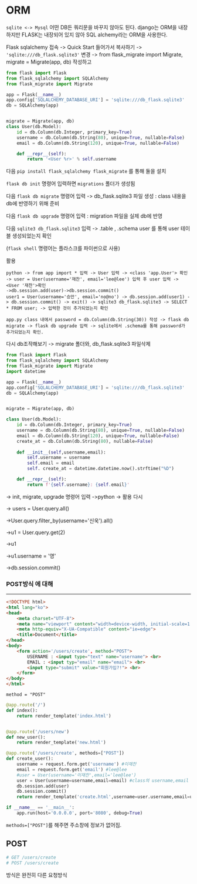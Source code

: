 # ORM 

`sqlite <-> Mysql` 어떤 DB든 쿼리문을 바꾸지 않아도 된다. django는 ORM을 내장하지만 FLASK는 내장되어 있지 않아 SQL alchemy라는 ORM을 사용한다.

Flask sqlalchemy 접속 -> Quick Start 들어가서 복사하기 -> `'sqlite:///db_flask.sqlite3'` 변경 -> from flask_migrate import Migrate, migrate = Migrate(app, db) 작성하고 

```python
from flask import Flask
from flask_sqlalchemy import SQLAlchemy
from flask_migrate import Migrate

app = Flask(__name__)
app.config['SQLALCHEMY_DATABASE_URI'] = 'sqlite:///db_flask.sqlite3'
db = SQLAlchemy(app)


migrate = Migrate(app, db)
class User(db.Model):
    id = db.Column(db.Integer, primary_key=True)
    username = db.Column(db.String(80), unique=True, nullable=False)
    email = db.Column(db.String(120), unique=True, nullable=False)

    def __repr__(self):
        return '<User %r>' % self.username
```

다음 `pip install flask_sqlalchemy flask_migrate` 를 통해 둘을 설치



`flask db init` 명령어 입력하면 `migrations` 폴더가 생성됨

다음 `flask db migrate` 명령어 입력 -> db_flask.sqlite3 파일 생성 : class 내용을 db에 반영하기 위해 준비

다음 `flask db upgrade`  명령어 입력 : migration 파일을 실제 db에 반영

다음 `sqlite3 db_flask.sqlite3` 입력 -> .table , .schema user 를 통해 user  테이블 생성되었는지 확인



(`flask shell` 명령어는 플라스크를 파이썬으로 사용)



활용

```
python -> from app import * 입력 -> User 입력 -> <class 'app.User'> 확인
-> user = User(username='재찬', email='lee@lee') 입력 후 user 입력 -> <User '재찬'>확인
->db.session.add(user)->db.session.commit()
user1 = User(username='승만', email='no@no') -> db.session.add(user1) -> db.session.commit() -> exit() -> sqlite3 db_flask.sqlite3 -> SELECT * FROM user; -> 입력한 것이 추가되었는지 확인
```

```
app.py class 내에서 password = db.Column(db.String(30)) 작성 -> flask db migrate -> flask db upgrade 입력 -> sqlite에서 .schema를 통해 password가 추가되었는지 확인.
```



다시 db조작해보기 -> migrate 폴더와, db_flask.sqlite3 파일삭제

```python
from flask import Flask
from flask_sqlalchemy import SQLAlchemy
from flask_migrate import Migrate
import datetime

app = Flask(__name__)
app.config['SQLALCHEMY_DATABASE_URI'] = 'sqlite:///db_flask.sqlite3'
db = SQLAlchemy(app)


migrate = Migrate(app, db)

class User(db.Model):
    id = db.Column(db.Integer, primary_key=True)
    username = db.Column(db.String(80), unique=True, nullable=False)
    email = db.Column(db.String(120), unique=True, nullable=False)
    create_at = db.Column(db.String(80), nullable=False)
    
    def __init__(self,username,email):
        self.username = username    
        self.email = email
        self. create_at = datetime.datetime.now().strftime("%D")

    def __repr__(self):
        return f'{self.username}: {self.email}'
```

-> init, migrate, upgrade 명령어 입력 ->python -> 활용 다시 

-> users = User.query.all()

->User.query.filter_by(username='신욱').all()

->u1 = User.query.get(2)

->u1

->u1.username = '영'

->db.session.commit()



### POST방식 에 대해

<hr>

```html
<!DOCTYPE html>
<html lang="ko">
<head>
    <meta charset="UTF-8">
    <meta name="viewport" content="width=device-width, initial-scale=1.0">
    <meta http-equiv="X-UA-Compatible" content="ie=edge">
    <title>Document</title>
</head>
<body>
    <form action='/users/create', method="POST">
        USERNAME : <input type="text" name="username"> <br>
        EMAIL : <input typ="email" name="email"> <br>
        <input type="submit" value="회원가입?!"> <br>
    </form>
</body>
</html>
```

`method = "POST"`

```python
@app.route('/')
def index():
    return render_template('index.html')


@app.route('/users/new')
def new_user():
    return render_template('new.html')

@app.route('/users/create', methods=["POST"])
def create_user():
    username = request.form.get('username') #이재찬
    email = request.form.get('email') #lee@lee
    #user = User(username='이재찬',email='lee@lee')
    user = User(username=username,email=email) #class의 username,email
    db.session.add(user)
    db.session.commit()
    return render_template('create.html',username=user.username,email=user.email)

if __name__ == '__main__':
    app.run(host='0.0.0.0', port='8080', debug=True)

```

`methods=["POST"]`를 해주면 주소창에 정보가 없어짐.



## POST

```python
# GET /users/create
# POST /users/create
```

방식은 완전히 다른 요청방식

